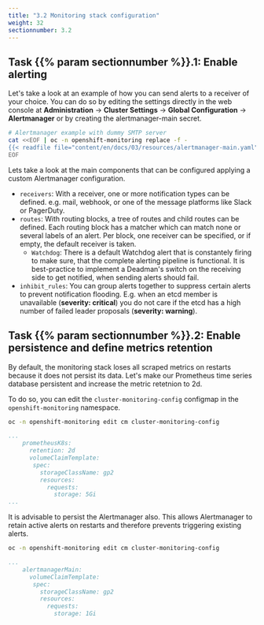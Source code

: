 ```yaml
---
title: "3.2 Monitoring stack configuration"
weight: 32
sectionnumber: 3.2
---
```


## Task {{% param sectionnumber %}}.1: Enable alerting

Let's take a look at an example of how you can send alerts to a receiver of your choice. You can do so by editing the settings directly in the web console at **Administration** -> **Cluster Settings** -> **Global Configuration** -> **Alertmanager** or by creating the alertmanager-main secret.

```bash
# Alertmanager example with dummy SMTP server
cat <<EOF | oc -n openshift-monitoring replace -f -
{{< readfile file="content/en/docs/03/resources/alertmanager-main.yaml" >}}
EOF
```

Lets take a look at the main components that can be configured applying a custom Alertmanager configuration.

* `receivers`: With a receiver, one or more notification types can be defined. e.g. mail, webhook, or one of the message platforms like Slack or PagerDuty.
* `routes`: With routing blocks, a tree of routes and child routes can be defined. Each routing block has a matcher which can match none or several labels of an alert. Per block, one receiver can be specified, or if empty, the default receiver is taken.
  * `Watchdog`: There is a default Watchdog alert that is constantely firing to make sure, that the complete alerting pipeline is functional. It is best-practice to implement a Deadman's switch on the receiving side to get notified, when sending alerts should fail.
* `inhibit_rules`: You can group alerts together to suppress certain alerts to prevent notification flooding. E.g. when an etcd member is unavailable (**severity: critical**) you do not care if the etcd has a high number of failed leader proposals (**severity: warning**).


## Task {{% param sectionnumber %}}.2: Enable persistence and define metrics retention

By default, the monitoring stack loses all scraped metrics on restarts because it does not persist its data. Let's make our Prometheus time series database persistent and increase the metric retetnion to 2d.

To do so, you can edit the `cluster-monitoring-config` configmap in the `openshift-monitoring` namespace.

```bash
oc -n openshift-monitoring edit cm cluster-monitoring-config
```

```yaml
...
    prometheusK8s:
      retention: 2d
      volumeClaimTemplate:
       spec:
         storageClassName: gp2
         resources:
           requests:
             storage: 5Gi
...
```

It is advisable to persist the Alertmanager also. This allows Alertmanager to retain active alerts on restarts and therefore prevents triggering existing alerts.

```bash
oc -n openshift-monitoring edit cm cluster-monitoring-config
```

```yaml
...
    alertmanagerMain:
      volumeClaimTemplate:
       spec:
         storageClassName: gp2
         resources:
           requests:
             storage: 1Gi
```
